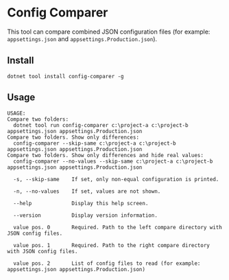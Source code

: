 # Config Comparer

This tool can compare combined JSON configuration files (for example: `appsettings.json` and `appsettings.Production.json`).

## Install

```
dotnet tool install config-comparer -g
```

## Usage

```
USAGE:
Compare two folders:
  dotnet tool run config-comparer c:\project-a c:\project-b appsettings.json appsettings.Production.json
Compare two folders. Show only differences:
  config-comparer --skip-same c:\project-a c:\project-b appsettings.json appsettings.Production.json
Compare two folders. Show only differences and hide real values:
  config-comparer --no-values --skip-same c:\project-a c:\project-b appsettings.json appsettings.Production.json

  -s, --skip-same    If set, only non-equal configuration is printed.

  -n, --no-values    If set, values are not shown.

  --help             Display this help screen.

  --version          Display version information.

  value pos. 0       Required. Path to the left compare directory with JSON config files.

  value pos. 1       Required. Path to the right compare directory with JSON config files.

  value pos. 2       List of config files to read (for example: appsettings.json appsettings.Production.json)

```